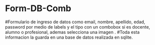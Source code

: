# Form-DB-Comb
#Formulario  de ingreso de datos como email, nombre, apellido, edad, password por medio de labels y el tipo con un combobox si es docente, alumno o profesional, ademas selecciona una imagen .
#Toda esta informacion la guarda en una base de datos realizada en sqlite.
